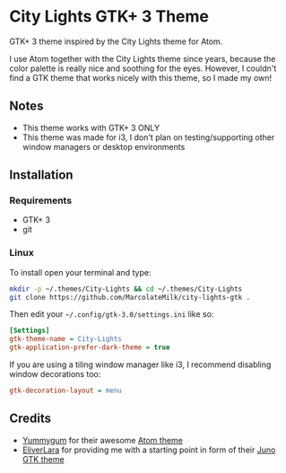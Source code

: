 # City Lights GTK+ 3 Theme

GTK+ 3 theme inspired by the City Lights theme for Atom.

I use Atom together with the City Lights theme since years, because the color palette is really nice and soothing for the eyes. However, I couldn't find a GTK theme that works nicely with this theme, so I made my own!

## Notes

* This theme works with GTK+ 3 ONLY
* This theme was made for i3, I don't plan on testing/supporting other window managers or desktop environments

## Installation

### Requirements

* GTK+ 3
* git

### Linux

To install open your terminal and type:

```sh
mkdir -p ~/.themes/City-Lights && cd ~/.themes/City-Lights
git clone https://github.com/MarcolateMilk/city-lights-gtk .
```

Then edit your `~/.config/gtk-3.0/settings.ini` like so:

```ini
[Settings]
gtk-theme-name = City-Lights
gtk-application-prefer-dark-theme = true
```

If you are using a tiling window manager like i3, I recommend disabling window decorations too:

```ini
gtk-decoration-layout = menu
```

## Credits

* [Yummygum](https://github.com/Yummygum) for their awesome [Atom theme](https://github.com/Yummygum/city-lights-ui-atom)
* [EliverLara](https://github.com/EliverLara) for providing me with a starting point in form of their [Juno GTK theme](https://github.com/EliverLara/Juno)
